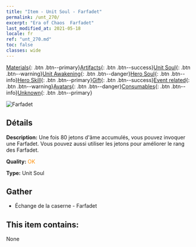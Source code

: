```yaml
---
title: "Item - Unit Soul - Farfadet"
permalink: /unt_270/
excerpt: "Era of Chaos  Farfadet"
last_modified_at: 2021-05-18
locale: fr
ref: "unt_270.md"
toc: false
classes: wide
---
```

 [Materials](/ItemsFR/){: .btn .btn--primary}[Artifacts](/ItemsFR/Artifacts/){: .btn .btn--success}[Unit Soul](/ItemsFR/UnitSoul/){: .btn .btn--warning}[Unit Awakening](/ItemsFR/UnitAwakening/){: .btn .btn--danger}[Hero Soul](/ItemsFR/HeroSoul/){: .btn .btn--info}[Hero Skill](/ItemsFR/HeroSkill/){: .btn .btn--primary}[Gift](/ItemsFR/Gift/){: .btn .btn--success}[Event related](/ItemsFR/Events/){: .btn .btn--warning}[Avatars](/ItemsFR/Avatars/){: .btn .btn--danger}[Consumables](/ItemsFR/Consumables/){: .btn .btn--info}[Unknown](/ItemsFR/Unknown/){: .btn .btn--primary}

 ![Farfadet](/images/u/ti_conglinyaojing.jpg)

## Détails
 **Description:** Une fois 80 jetons d'âme accumulés, vous pouvez invoquer une Farfadet. Vous pouvez aussi utiliser les jetons pour améliorer le rang des Farfadet.

 **Quality:** <span style="color: #FF8C00">OK</span>

 **Type:** Unit Soul

## Gather

*    Échange de la caserne - Farfadet 

## This item contains:

  None

